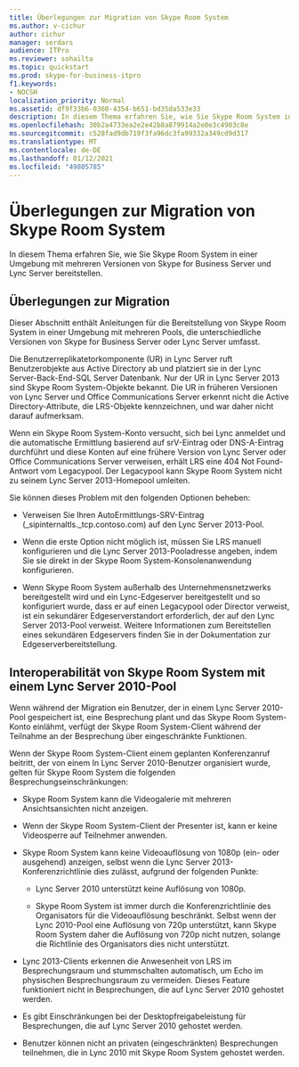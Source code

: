 ```yaml
---
title: Überlegungen zur Migration von Skype Room System
ms.author: v-cichur
author: cichur
manager: serdars
audience: ITPro
ms.reviewer: sohailta
ms.topic: quickstart
ms.prod: skype-for-business-itpro
f1.keywords:
- NOCSH
localization_priority: Normal
ms.assetid: df9f33b6-0360-4354-b651-bd35da533e33
description: In diesem Thema erfahren Sie, wie Sie Skype Room System in einer Umgebung mit mehreren Versionen von Skype for Business Server und Lync Server bereitstellen.
ms.openlocfilehash: 30b2a4733ea2e2e42b8a879914a2e0e3c4903c8e
ms.sourcegitcommit: c528fad9db719f3fa96dc3fa99332a349cd9d317
ms.translationtype: MT
ms.contentlocale: de-DE
ms.lasthandoff: 01/12/2021
ms.locfileid: "49805785"
---
```

# <a name="skype-room-system-migration-considerations"></a>Überlegungen zur Migration von Skype Room System
 
In diesem Thema erfahren Sie, wie Sie Skype Room System in einer Umgebung mit mehreren Versionen von Skype for Business Server und Lync Server bereitstellen.
  
## <a name="migration-considerations"></a>Überlegungen zur Migration

Dieser Abschnitt enthält Anleitungen für die Bereitstellung von Skype Room System in einer Umgebung mit mehreren Pools, die unterschiedliche Versionen von Skype for Business Server oder Lync Server umfasst. 
  
Die Benutzerreplikatetorkomponente (UR) in Lync Server ruft Benutzerobjekte aus Active Directory ab und platziert sie in der Lync Server-Back-End-SQL Server Datenbank. Nur der UR in Lync Server 2013 sind Skype Room System-Objekte bekannt. Die UR in früheren Versionen von Lync Server und Office Communications Server erkennt nicht die Active Directory-Attribute, die LRS-Objekte kennzeichnen, und war daher nicht darauf aufmerksam. 
  
Wenn ein Skype Room System-Konto versucht, sich bei Lync anmeldet und die automatische Ermittlung basierend auf srV-Eintrag oder DNS-A-Eintrag durchführt und diese Konten auf eine frühere Version von Lync Server oder Office Communications Server verweisen, erhält LRS eine 404 Not Found-Antwort vom Legacypool. Der Legacypool kann Skype Room System nicht zu seinem Lync Server 2013-Homepool umleiten. 
  
Sie können dieses Problem mit den folgenden Optionen beheben: 
  
- Verweisen Sie Ihren AutoErmittlungs-SRV-Eintrag (_sipinternaltls._tcp.contoso.com) auf den Lync Server 2013-Pool.
    
- Wenn die erste Option nicht möglich ist, müssen Sie LRS manuell konfigurieren und die Lync Server 2013-Pooladresse angeben, indem Sie sie direkt in der Skype Room System-Konsolenanwendung konfigurieren. 
    
- Wenn Skype Room System außerhalb des Unternehmensnetzwerks bereitgestellt wird und ein Lync-Edgeserver bereitgestellt und so konfiguriert wurde, dass er auf einen Legacypool oder Director verweist, ist ein sekundärer Edgeserverstandort erforderlich, der auf den Lync Server 2013-Pool verweist. Weitere Informationen zum Bereitstellen eines sekundären Edgeservers finden Sie in der Dokumentation zur Edgeserverbereitstellung. 
    
## <a name="skype-room-system-interoperability-with-a-lync-server-2010-pool"></a>Interoperabilität von Skype Room System mit einem Lync Server 2010-Pool

Wenn während der Migration ein Benutzer, der in einem Lync Server 2010-Pool gespeichert ist, eine Besprechung plant und das Skype Room System-Konto einlähmt, verfügt der Skype Room System-Client während der Teilnahme an der Besprechung über eingeschränkte Funktionen. 
  
Wenn der Skype Room System-Client einem geplanten Konferenzanruf beitritt, der von einem In Lync Server 2010-Benutzer organisiert wurde, gelten für Skype Room System die folgenden Besprechungseinschränkungen: 
  
- Skype Room System kann die Videogalerie mit mehreren Ansichtsansichten nicht anzeigen.
    
- Wenn der Skype Room System-Client der Presenter ist, kann er keine Videosperre auf Teilnehmer anwenden.
    
- Skype Room System kann keine Videoauflösung von 1080p (ein- oder ausgehend) anzeigen, selbst wenn die Lync Server 2013-Konferenzrichtlinie dies zulässt, aufgrund der folgenden Punkte: 
    
  - Lync Server 2010 unterstützt keine Auflösung von 1080p.
    
  - Skype Room System ist immer durch die Konferenzrichtlinie des Organisators für die Videoauflösung beschränkt. Selbst wenn der Lync 2010-Pool eine Auflösung von 720p unterstützt, kann Skype Room System daher die Auflösung von 720p nicht nutzen, solange die Richtlinie des Organisators dies nicht unterstützt. 
    
- Lync 2013-Clients erkennen die Anwesenheit von LRS im Besprechungsraum und stummschalten automatisch, um Echo im physischen Besprechungsraum zu vermeiden. Dieses Feature funktioniert nicht in Besprechungen, die auf Lync Server 2010 gehostet werden.
    
- Es gibt Einschränkungen bei der Desktopfreigabeleistung für Besprechungen, die auf Lync Server 2010 gehostet werden.
    
- Benutzer können nicht an privaten (eingeschränkten) Besprechungen teilnehmen, die in Lync 2010 mit Skype Room System gehostet werden.
    

